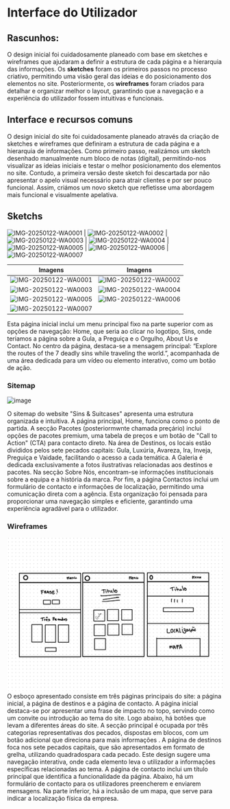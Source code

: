 # Interface do Utilizador
## Rascunhos:
O design inicial foi cuidadosamente planeado com base em sketches e wireframes que ajudaram a definir a estrutura de cada página e a hierarquia das informações. Os **sketches** foram os primeiros passos no processo criativo, permitindo uma visão geral das ideias e do posicionamento dos elementos no site. Posteriormente, os **wireframes** foram criados para detalhar e organizar melhor o layout, garantindo que a navegação e a experiência do utilizador fossem intuitivas e funcionais. 

## Interface e recursos comuns
O design inicial do site foi cuidadosamente planeado através da criação de sketches e wireframes que definiram a estrutura de cada página e a hierarquia de informações. Como primeiro passo, realizámos um sketch desenhado manualmente num bloco de notas (digital), permitindo-nos visualizar as ideias iniciais e testar o melhor posicionamento dos elementos no site. Contudo, a primeira versão deste sketch foi descartada por não apresentar o apelo visual necessário para atrair clientes e por ser pouco funcional. Assim, criámos um novo sketch que refletisse uma abordagem mais funcional e visualmente apelativa.

## Sketchs

![IMG-20250122-WA0001](https://github.com/user-attachments/assets/6ffa400c-6bc4-4eaf-ab1e-d5e4b5f24bb7) | ![IMG-20250122-WA0002](https://github.com/user-attachments/assets/d76fe057-6946-499e-bd9b-ba5c47f1fcef) | ![IMG-20250122-WA0003](https://github.com/user-attachments/assets/ecd6bd69-a58c-4920-bfd3-e02c93ccd5fd) | ![IMG-20250122-WA0004](https://github.com/user-attachments/assets/b251bbba-488d-4f9d-a1f3-b08c0663016a) | ![IMG-20250122-WA0005](https://github.com/user-attachments/assets/15797cd5-d1d3-4719-8268-c32d5472b6e0) | ![IMG-20250122-WA0006](https://github.com/user-attachments/assets/cda82bc1-a0af-4ff0-80d9-b463c3a57119) | ![IMG-20250122-WA0007](https://github.com/user-attachments/assets/bfa60466-0851-4e39-92b3-af4e1f781f00)

|                                                Imagens                                                  |                                                    Imagens                                             |                                     
|---------------------------------------------------------------------------------------------------------|--------------------------------------------------------------------------------------------------------|
| ![IMG-20250122-WA0001](https://github.com/user-attachments/assets/6ffa400c-6bc4-4eaf-ab1e-d5e4b5f24bb7) | ![IMG-20250122-WA0002](https://github.com/user-attachments/assets/d76fe057-6946-499e-bd9b-ba5c47f1fcef)|
| ![IMG-20250122-WA0003](https://github.com/user-attachments/assets/ecd6bd69-a58c-4920-bfd3-e02c93ccd5fd) | ![IMG-20250122-WA0004](https://github.com/user-attachments/assets/b251bbba-488d-4f9d-a1f3-b08c0663016a)| 
| ![IMG-20250122-WA0005](https://github.com/user-attachments/assets/15797cd5-d1d3-4719-8268-c32d5472b6e0) | ![IMG-20250122-WA0006](https://github.com/user-attachments/assets/cda82bc1-a0af-4ff0-80d9-b463c3a57119)|
| ![IMG-20250122-WA0007](https://github.com/user-attachments/assets/bfa60466-0851-4e39-92b3-af4e1f781f00) |

Esta página inicial inclui um menu principal fixo na parte superior com as opções de navegação: Home, que seria ao clicar no logotipo, Sins, onde teriamos a página sobre a Gula, a Preguiça e o Orgulho, About Us e Contact. No centro da página, destaca-se a mensagem principal: “Explore the routes of the 7 deadly sins while traveling the world.”, acompanhada de uma área dedicada para um vídeo ou elemento interativo, como um botão de ação. 
### Sitemap

![image](https://github.com/user-attachments/assets/09911cb4-1d21-4cc1-8c88-9d854d2b221d)

O sitemap do website "Sins & Suitcases" apresenta uma estrutura organizada e intuitiva. A página principal, Home, funciona como o ponto de partida. A secção Pacotes (posteriormwnte chamada preçário) inclui opções de pacotes premium, uma tabela de preços e um botão de "Call to Action" (CTA) para contacto direto. Na área de Destinos, os locais estão divididos pelos sete pecados capitais: Gula, Luxúria, Avareza, Ira, Inveja, Preguiça e Vaidade, facilitando o acesso a cada temática. A Galeria é dedicada exclusivamente a fotos ilustrativas relacionadas aos destinos e pacotes. Na secção Sobre Nós, encontram-se informações institucionais sobre a equipa e a história da marca. Por fim, a página Contactos inclui um formulário de contacto e informações de localização, permitindo uma comunicação direta com a agência. Esta organização foi pensada para proporcionar uma navegação simples e eficiente, garantindo uma experiência agradável para o utilizador.

### Wireframes
![wireframe](Imagens/imagem22.png) 
O esboço apresentado consiste em três páginas principais do site: a página inicial, a página de destinos e a página de contacto.
A página inicial destaca-se por apresentar uma frase de impacto no topo, servindo como um convite ou introdução ao tema do site. Logo abaixo, há botões que  levam a diferentes áreas do site. A secção principal é ocupada por três categorias representativas dos pecados, dispostas em blocos, com um botão adicional que direciona para mais informações .
A página de destinos foca nos sete pecados capitais, que são apresentados em formato de grelha, utilizando quadradospara cada pecado. Este design sugere uma navegação interativa, onde cada elemento leva o utilizador a informações específicas relacionadas ao tema.
A página de contacto inclui um título principal que identifica a funcionalidade da página. Abaixo, há um formulário de contacto para os utilizadores preencherem e enviarem mensagens. Na parte inferior, há a inclusão de um mapa, que serve para indicar a localização física da empresa.
